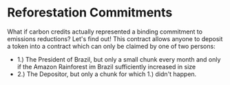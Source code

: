 # Reforestation Commitments

What if carbon credits actually represented a binding commitment to emissions reductions?
Let's find out! This contract allows anyone to deposit a token into a contract which can only be claimed by one of two persons:
- 1.) The President of Brazil, but only a small chunk every month and only if the Amazon Rainforest im Brazil sufficiently increased in size
- 2.) The Depositor, but only a chunk for which 1.) didn't happen.
